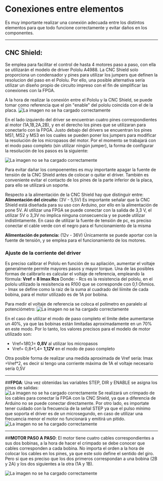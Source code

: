 
# Conexiones entre elementos
Es muy importante realizar una conexión adecuada entre los distintos elementos para que todo funcione correctamente y evitar daños en los componentes.

---
## **CNC Shield**:
Se emplea para facilitar el control de hasta 4 motores paso a paso, con ella se utilizarán el modelo de driver Pololu A4988.
La CNC Shield solo proporciona un condensador y pines para utilizar los jumpers que definen la resolucion del paso en el Pololu. Por ello, una posible alternativa sería utilizar un diseño propio de circuito impreso con el fin de simplificar las conexiones con la FPGA.

A la hora de realizar la conexión entre el Pololu y la CNC Shield, se puede tomar como referencia que el pin "enable" del pololu coincida con el de la placa.
![La imagen no se ha cargado correctamente](https://github.com/sanchezco/proyecto_scanner3D/blob/master/Imgs/CNC%20Shield.PNG "CNC Shield y Pololu")

En el lado izquierdo del driver se encuentran cuatro pines correspondientes al motor (1A,1B,2A,2B), y en el derecho los pines que se utilizaran para conectarlo con la FPGA.
Justo debajo del drivers se encuentran los pines MS1, MS2 y MS3 en los cuales se pueden poner los jumpers para modificar la resolución de los micropasos del motor. Por el momento se trabajará con el modo paso completo (sin utilizar ningún jumper), la forma de configurar la resolución de los pasos es la siguiente:

![La imagen no se ha cargado correctamente](https://github.com/sanchezco/proyecto_scanner3D/blob/master/Imgs/A4988%20Stepper%20Motor%20Driver%20Carrier.png)

Para evitar dañar los compoenentes es muy importante apagar la fuente de tensión de la CNC Shield antes de colocar o quitar el driver.
También es conveniente evitar el contacto de los pines de la parte inferior de la placa, para ello se utilizará un soporte.

Respecto a la alimentación de la CNC Shield hay que distinguir entre: 
  **Alimentación del circuito:** (3V - 5,5V)
  Es importante señalar que la CNC Shield está diseñada para su uso con Arduino, por ello en la alimentación de pone 5V. Al utilizar una FPGA se puede conectar con la salida de 3,3 V, el utilizar 5V o 3,3V no implica ninguna consecuencia y se puede utilizar indistintamente.
  En caso de utilizar la fuente de tensión de pc, es preciso conectar el cable verde con el negro para el funcionamiento de la misma
  
  **Alimentación de potencia:** (12v - 36V)
  Únicamente se puede aportar con la fuente de tensión, y se emplea para el funcionamiento de los motores.
  
### **Ajuste de la corriente del driver**
  Es preciso calibrar el Pololu en función de su apliación, aumentar el voltaje generalmente permite mayores pasos y mayor torque.
  Una de las posibles formas de calibrarlo es calcular el voltaje de referencia, empleando la fórmula: **Vref = 8 Imax Rcs**
 Donde: - Rcs es la resistencia del pololu, en el pololu utilizado la resisitencia es R100 que se corresponde con 0,1 Ohmios.
        - Imax se define como la raiz de la suma al cuadrado del liímite de cada bobina, para el motor utilizado es de 1A por bobina.
   
   Para medir el voltaje de referencia se coloca el polímetro en paralelo al potenciómetro:
   ![La imagen no se ha cargado correctamente](https://github.com/sanchezco/proyecto_scanner3D/blob/master/Imgs/Calibrado_Pololu.png "Calibrado del Pololu")
  
En el caso de utilizar el modo de paso completo el límite debe aumentarse un 40%, ya que las bobinas están limitadas aproximadamente en un 70% en este modo. Por lo tanto, los valores precisos para el modelo de motor utilizado son:
   - Vref=1*8*0,1= **0,8V** al utilizar los micropasos 
   - Vref= 0,8*1,4= **1,12V** en el modo de paso completo

Otra posible forma de realizar una medida aproximada de Vref sería: Imax =Vref*2, es decir si tengo una corriente máxima de 1A el voltaje necesario sería 0,5V


---
##**FPGA**:
Una vez obtenidas las variables STEP, DIR y ENABLE se asigna los pines de salidas:   
![La imagen no se ha cargado correctamente](https://github.com/sanchezco/proyecto_scanner3D/blob/master/Imgs/FPGA_pinOut.png "FPGA pin outs")
Se realizará un crimpado de los cables para conectar la FPGA con la CNC Shield, ya que a diferencia de Arduino no se puede conectar directamente. 
Por otro lado, es importate tener cuidado con la frecuencia de la señal STEP ya que el pulso mínimo que soporta el driver es de un microsegundo, en caso de utilizar una frecuencia menor el motor no funcionará y emitirá un pitido.
![La imagen no se ha cargado correctamente](https://github.com/sanchezco/proyecto_scanner3D/blob/master/Imgs/Diagrama%20tiempos%20pololu.png "Diagrama de tiempos Pololu")


---
##**MOTOR PASO A PASO**:
El motor tiene cuatro cables correspondientes a sus dos bobinas, a la hora de hacer el crimpado se debe conocer que cables corresponden a cada bobina.
No importa el orden a la hora de colocar los cables en los pines, ya que este solo define el sentido del giro. Pero si que es preciso que los dos primeros correspondan a una bobina (2B y 2A) y los dos siguientes a la otra (1A y 1B).

![La imagen no se ha cargado correctamente](https://github.com/sanchezco/proyecto_scanner3D/blob/master/Imgs/pololu_A4988.png "pololu")

